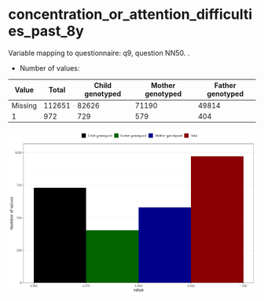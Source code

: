 # concentration_or_attention_difficulties_past_8y
Variable mapping to questionnaire: q9, question NN50.
.
- Number of values:

| Value | Total | Child genotyped | Mother genotyped | Father genotyped |
| ----- | ----- | --------------- | ---------------- | ---------------- |
| Missing | 112651 | 82626 | 71190 | 49814 |
| 1 | 972 | 729 | 579 |404 |



![](concentration_or_attention_difficulties_past_8y_n.png)



